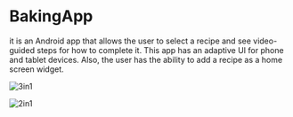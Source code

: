 # BakingApp

it is an Android app that allows the user to select a recipe and see video-guided steps for how to complete it. This app has an adaptive UI for phone and tablet devices. Also, the user has the ability to add a recipe as a home screen widget.

![3in1](https://user-images.githubusercontent.com/70680171/97121505-ca4edd80-172f-11eb-9572-dcee1ba6b134.png)




![2in1](https://user-images.githubusercontent.com/70680171/97121508-d3d84580-172f-11eb-9977-50c84be84e9e.png)
